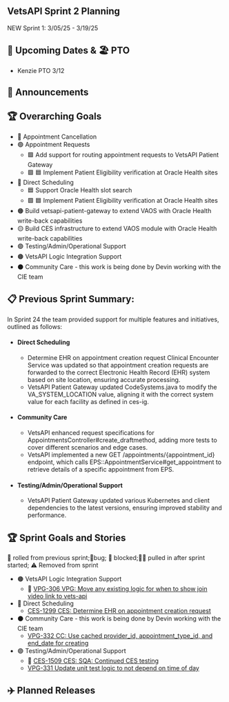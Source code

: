 ## VetsAPI Sprint 2 Planning
NEW Sprint 1: 3/05/25 - 3/19/25

## 📅 Upcoming Dates  & 🏖️ PTO
  * Kenzie PTO 3/12
    
## 📣 Announcements


## 🏆 Overarching Goals
* 🔴 Appointment Cancellation
* 🟢 Appointment Requests
  * 🟩 Add support for routing appointment requests to VetsAPI Patient Gateway
  * 🟩 🟦 Implement Patient Eligibility verification at Oracle Health sites 
* 🔵 Direct Scheduling
  * 🟦 Support Oracle Health slot search
  *  🟩 🟦 Implement Patient Eligibility verification at Oracle Health sites
* 🟠 Build vetsapi-patient-gateway to extend VAOS with Oracle Health write-back capabilities
* 🟡 Build CES infrastructure to extend VAOS module with Oracle Health write-back capabilities
* 🟣 Testing/Admin/Operational Support
* 🟤 VetsAPI Logic Integration Support
* ⚫️ Community Care - this work is being done by Devin working with the CIE team 
   
## 📋 Previous Sprint Summary:
In Sprint 24 the team provided support for multiple features and initiatives, outlined as follows:  
* #### Direct Scheduling
  *  Determine EHR on appointment creation request Clinical Encounter Service was updated so that appointment creation requests are forwarded to the correct Electronic Health Record (EHR) system based on site location, ensuring accurate processing.
  *  VetsAPI Patient Gateway updated CodeSystems.java to modify the VA_SYSTEM_LOCATION value, aligning it with the correct system value for each facility as defined in ces-ig.
* #### Community Care
  * VetsAPI enhanced request specifications for AppointmentsController#create_draftmethod, adding more tests to cover different scenarios and edge cases.
  * VetsAPI implemented a new GET /appointments/{appointment_id} endpoint, which calls EPS::AppointmentService#get_appointment to retrieve details of a specific appointment from EPS.
* #### Testing/Admin/Operational Support
  * VetsAPI Patient Gateway updated various Kubernetes and client dependencies to the latest versions, ensuring improved stability and performance.

## 🏆 Sprint Goals and Stories
🚧 rolled from previous sprint;🐞bug; 🚫 blocked;🧗‍♀️ pulled in after sprint started; ⚠️ Removed from sprint 

* 🟤 VetsAPI Logic Integration Support
   * 🚧 [VPG-306 VPG: Move any existing logic for when to show join video link to vets-api](https://issues.mobilehealth.va.gov/browse/VPG-306)
* 🔵 Direct Scheduling
   * [CES-1299 CES: Determine EHR on appointment creation request](https://issues.mobilehealth.va.gov/browse/CES-1299)
* ⚫️ Community Care - this work is being done by Devin working with the CIE team
   * [VPG-332 CC: Use cached provider_id, appointment_type_id, and end_date for creating](https://issues.mobilehealth.va.gov/browse/VPG-332) 
* 🟣 Testing/Admin/Operational Support
   * 🚧 [CES-1509 CES: SQA: Continued CES testing](https://issues.mobilehealth.va.gov/browse/CES-1509)
   * [VPG-331 Update unit test logic to not depend on time of day](https://issues.mobilehealth.va.gov/browse/VPG-331)


## ✈️ Planned Releases
